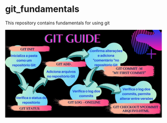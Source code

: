 # git_fundamentals
This repository contains fundamentals for using git

<p align="center">
  <img src="git_guide.jpg" width="850" title="git guide">
</p>

